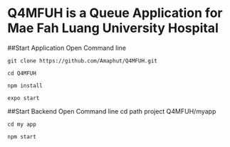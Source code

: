# Q4MFUH is a Queue Application for Mae Fah Luang University Hospital 

##Start Application
Open Command line 

`git clone https://github.com/Amaphut/Q4MFUH.git`

`cd Q4MFUH`

`npm install`

`expo start`

##Start Backend
Open Command line 
cd path project Q4MFUH/myapp

`cd my app`

`npm start`
